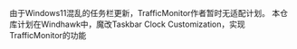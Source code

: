 由于Windows11混乱的任务栏更新，TrafficMonitor作者暂时无适配计划。
本仓库计划在Windhawk中，魔改Taskbar Clock Customization，实现TrafficMonitor的功能
